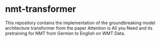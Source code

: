 # nmt-transformer

This repository contains the implementation of the groundbreaking model architecture transformer from the paper Attention is All you Need and its pretraining for NMT from Germen to English on WMT Data.

